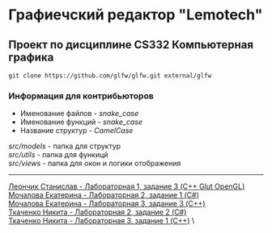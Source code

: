 # Графиечский редактор "Lemotech"
Проект по дисциплине CS332 Компьютерная графика
---
```
git clone https://github.com/glfw/glfw.git external/glfw
```

### Информация для контрибьюторов
* Именование файлов - *snake_case*
* Именование функций - *snake_case*
* Название структур - *CamelCase*

*src/models* - папка для структур \
*src/utils* - папка для функицй \
*src/views* - папка для окон и логики отображения

---
[Леончик Станислав - Лабораторная 1, задание 3 (C++ Glut OpenGL)](https://github.com/stanislavleonchik/computer-graphics/tree/main/no_include_labs/lab1-task3-leonchik) \
[Мочалова Екатерина - Лабораторная 2, задание 1 (C#)](https://github.com/stanislavleonchik/computer-graphics/tree/main/no_include_labs/lab2-task1-mochalova) \
[Мочалова Екатерина - Лабораторная 3, задание 3 (C++)](https://github.com/stanislavleonchik/computer-graphics/tree/main/no_include_labs/lab3-task3-mochalova) \
[Ткаченко Никита - Лабораторная 2, задание 2 (C#)](https://github.com/stanislavleonchik/computer-graphics/tree/main/no_include_labs/lab2-task2-tkachenko) \
[Ткаченко Никита - Лабораторная 3, задание 1 (C++)](https://github.com/stanislavleonchik/computer-graphics/tree/main/no_include_labs/lab3-task1-tkachenko) \
